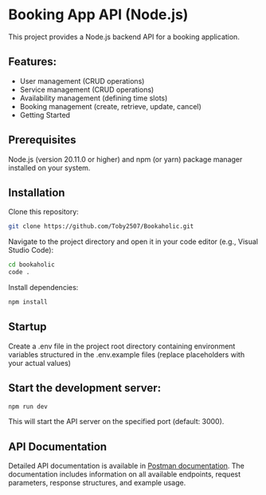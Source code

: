 # Booking App API (Node.js)

This project provides a Node.js backend API for a booking application.

## Features:

- User management (CRUD operations)
- Service management (CRUD operations)
- Availability management (defining time slots)
- Booking management (create, retrieve, update, cancel)
- Getting Started

## Prerequisites

Node.js (version 20.11.0 or higher) and npm (or yarn) package manager installed on your system.

## Installation

Clone this repository:

```bash
git clone https://github.com/Toby2507/Bookaholic.git
```

Navigate to the project directory and open it in your code editor (e.g., Visual Studio Code):

```bash
cd bookaholic
code .
```

Install dependencies:

```bash
npm install
```

## Startup

Create a .env file in the project root directory containing environment variables structured in the .env.example files (replace placeholders with your actual values)

## Start the development server:

```bash
npm run dev
```

This will start the API server on the specified port (default: 3000).

## API Documentation

Detailed API documentation is available in [Postman documentation](https://documenter.getpostman.com/view/21760344/2sA35G534m#c93876db-2830-4beb-bdef-e569fdb66755). The documentation includes information on all available endpoints, request parameters, response structures, and example usage.
